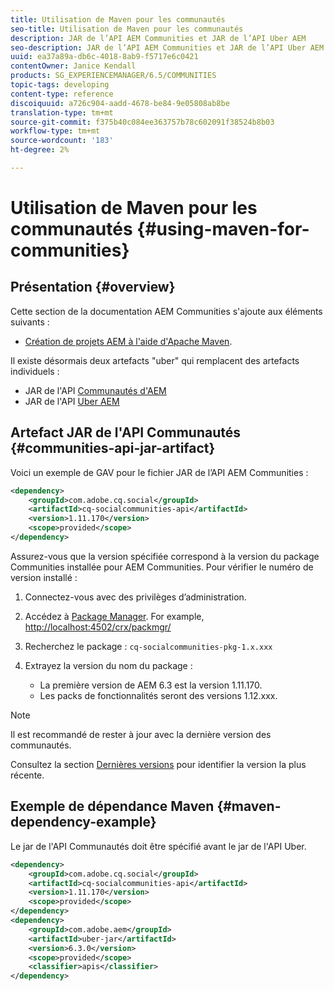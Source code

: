 ```yaml
---
title: Utilisation de Maven pour les communautés
seo-title: Utilisation de Maven pour les communautés
description: JAR de l’API AEM Communities et JAR de l’API Uber AEM
seo-description: JAR de l’API AEM Communities et JAR de l’API Uber AEM
uuid: ea37a89a-db6c-4018-8ab9-f5717e6c0421
contentOwner: Janice Kendall
products: SG_EXPERIENCEMANAGER/6.5/COMMUNITIES
topic-tags: developing
content-type: reference
discoiquuid: a726c904-aadd-4678-be84-9e05808ab8be
translation-type: tm+mt
source-git-commit: f375b40c084ee363757b78c602091f38524b8b03
workflow-type: tm+mt
source-wordcount: '183'
ht-degree: 2%

---
```



# Utilisation de Maven pour les communautés {#using-maven-for-communities}

## Présentation {#overview}

Cette section de la documentation AEM Communities s&#39;ajoute aux éléments suivants :

* [Création de projets AEM à l&#39;aide d&#39;Apache Maven](../../help/sites-developing/ht-projects-maven.md).

Il existe désormais deux artefacts &quot;uber&quot; qui remplacent des artefacts individuels :

* JAR de l&#39;API [Communautés d&#39;AEM](#communities-api-jar-artifact)
* JAR de l&#39;API [Uber AEM](../../help/sites-developing/ht-projects-maven.md#what-is-the-uberjar)

## Artefact JAR de l&#39;API Communautés {#communities-api-jar-artifact}

Voici un exemple de GAV pour le fichier JAR de l’API AEM Communities :

```xml
<dependency>
    <groupId>com.adobe.cq.social</groupId>
    <artifactId>cq-socialcommunities-api</artifactId>
    <version>1.11.170</version>
    <scope>provided</scope>
</dependency>
```

Assurez-vous que la version spécifiée correspond à la version du package Communities installée pour AEM Communities. Pour vérifier le numéro de version installé :

1. Connectez-vous avec des privilèges d’administration.
1. Accédez à [Package Manager](../../help/sites-administering/package-manager.md). For example, [http://localhost:4502/crx/packmgr/](http://localhost:4502/crx/packmgr/)

1. Recherchez le package : `cq-socialcommunities-pkg-1.x.xxx`
1. Extrayez la version du nom du package :
   * La première version de AEM 6.3 est la version 1.11.170.
   * Les packs de fonctionnalités seront des versions 1.12.xxx.

>[!NOTE]
>
>Il est recommandé de rester à jour avec la dernière version des communautés.
>
>Consultez la section [Dernières versions](deploy-communities.md#latest-releases) pour identifier la version la plus récente.

## Exemple de dépendance Maven {#maven-dependency-example}

Le jar de l&#39;API Communautés doit être spécifié avant le jar de l&#39;API Uber.

```xml
<dependency>
    <groupId>com.adobe.cq.social</groupId>
    <artifactId>cq-socialcommunities-api</artifactId>
    <version>1.11.170</version>
    <scope>provided</scope>
</dependency>
<dependency>
    <groupId>com.adobe.aem</groupId>
    <artifactId>uber-jar</artifactId>
    <version>6.3.0</version>
    <scope>provided</scope>
    <classifier>apis</classifier>
</dependency>
```
